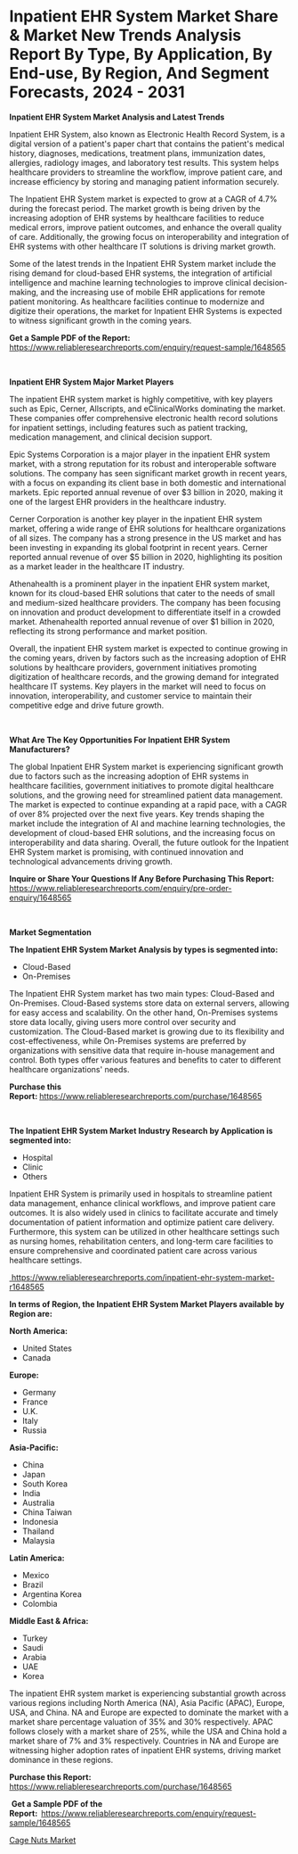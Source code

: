 <p><h1>Inpatient EHR System Market Share & Market New Trends Analysis Report By Type, By Application, By End-use, By Region, And Segment Forecasts, 2024 - 2031</h1></p><p><strong>Inpatient EHR System Market Analysis and Latest Trends</strong></p>
<p><p>Inpatient EHR System, also known as Electronic Health Record System, is a digital version of a patient's paper chart that contains the patient's medical history, diagnoses, medications, treatment plans, immunization dates, allergies, radiology images, and laboratory test results. This system helps healthcare providers to streamline the workflow, improve patient care, and increase efficiency by storing and managing patient information securely.</p><p>The Inpatient EHR System market is expected to grow at a CAGR of 4.7% during the forecast period. The market growth is being driven by the increasing adoption of EHR systems by healthcare facilities to reduce medical errors, improve patient outcomes, and enhance the overall quality of care. Additionally, the growing focus on interoperability and integration of EHR systems with other healthcare IT solutions is driving market growth.</p><p>Some of the latest trends in the Inpatient EHR System market include the rising demand for cloud-based EHR systems, the integration of artificial intelligence and machine learning technologies to improve clinical decision-making, and the increasing use of mobile EHR applications for remote patient monitoring. As healthcare facilities continue to modernize and digitize their operations, the market for Inpatient EHR Systems is expected to witness significant growth in the coming years.</p></p>
<p><strong>Get a Sample PDF of the Report:&nbsp;</strong> <a href="https://www.reliableresearchreports.com/enquiry/request-sample/1648565">https://www.reliableresearchreports.com/enquiry/request-sample/1648565</a></p>
<p>&nbsp;</p>
<p><strong>Inpatient EHR System Major Market Players</strong></p>
<p><p>The inpatient EHR system market is highly competitive, with key players such as Epic, Cerner, Allscripts, and eClinicalWorks dominating the market. These companies offer comprehensive electronic health record solutions for inpatient settings, including features such as patient tracking, medication management, and clinical decision support.</p><p>Epic Systems Corporation is a major player in the inpatient EHR system market, with a strong reputation for its robust and interoperable software solutions. The company has seen significant market growth in recent years, with a focus on expanding its client base in both domestic and international markets. Epic reported annual revenue of over $3 billion in 2020, making it one of the largest EHR providers in the healthcare industry.</p><p>Cerner Corporation is another key player in the inpatient EHR system market, offering a wide range of EHR solutions for healthcare organizations of all sizes. The company has a strong presence in the US market and has been investing in expanding its global footprint in recent years. Cerner reported annual revenue of over $5 billion in 2020, highlighting its position as a market leader in the healthcare IT industry.</p><p>Athenahealth is a prominent player in the inpatient EHR system market, known for its cloud-based EHR solutions that cater to the needs of small and medium-sized healthcare providers. The company has been focusing on innovation and product development to differentiate itself in a crowded market. Athenahealth reported annual revenue of over $1 billion in 2020, reflecting its strong performance and market position.</p><p>Overall, the inpatient EHR system market is expected to continue growing in the coming years, driven by factors such as the increasing adoption of EHR solutions by healthcare providers, government initiatives promoting digitization of healthcare records, and the growing demand for integrated healthcare IT systems. Key players in the market will need to focus on innovation, interoperability, and customer service to maintain their competitive edge and drive future growth.</p></p>
<p>&nbsp;</p>
<p><strong>What Are The Key Opportunities For Inpatient EHR System Manufacturers?</strong></p>
<p><p>The global Inpatient EHR System market is experiencing significant growth due to factors such as the increasing adoption of EHR systems in healthcare facilities, government initiatives to promote digital healthcare solutions, and the growing need for streamlined patient data management. The market is expected to continue expanding at a rapid pace, with a CAGR of over 8% projected over the next five years. Key trends shaping the market include the integration of AI and machine learning technologies, the development of cloud-based EHR solutions, and the increasing focus on interoperability and data sharing. Overall, the future outlook for the Inpatient EHR System market is promising, with continued innovation and technological advancements driving growth.</p></p>
<p><strong>Inquire or Share Your Questions If Any Before Purchasing This Report:</strong> <a href="https://www.reliableresearchreports.com/enquiry/pre-order-enquiry/1648565">https://www.reliableresearchreports.com/enquiry/pre-order-enquiry/1648565</a></p>
<p>&nbsp;</p>
<p><strong>Market Segmentation</strong></p>
<p><strong>The Inpatient EHR System Market Analysis by types is segmented into:</strong></p>
<p><ul><li>Cloud-Based</li><li>On-Premises</li></ul></p>
<p><p>The Inpatient EHR System market has two main types: Cloud-Based and On-Premises. Cloud-Based systems store data on external servers, allowing for easy access and scalability. On the other hand, On-Premises systems store data locally, giving users more control over security and customization. The Cloud-Based market is growing due to its flexibility and cost-effectiveness, while On-Premises systems are preferred by organizations with sensitive data that require in-house management and control. Both types offer various features and benefits to cater to different healthcare organizations' needs.</p></p>
<p><strong>Purchase this Report:&nbsp;</strong><a href="https://www.reliableresearchreports.com/purchase/1648565">https://www.reliableresearchreports.com/purchase/1648565</a></p>
<p>&nbsp;</p>
<p><strong>The Inpatient EHR System Market Industry Research by Application is segmented into:</strong></p>
<p><ul><li>Hospital</li><li>Clinic</li><li>Others</li></ul></p>
<p><p>Inpatient EHR System is primarily used in hospitals to streamline patient data management, enhance clinical workflows, and improve patient care outcomes. It is also widely used in clinics to facilitate accurate and timely documentation of patient information and optimize patient care delivery. Furthermore, this system can be utilized in other healthcare settings such as nursing homes, rehabilitation centers, and long-term care facilities to ensure comprehensive and coordinated patient care across various healthcare settings.</p></p>
<p><a href="https://www.reliableresearchreports.com/inpatient-ehr-system-market-r1648565">&nbsp;https://www.reliableresearchreports.com/inpatient-ehr-system-market-r1648565</a></p>
<p><strong>In terms of Region, the Inpatient EHR System Market Players available by Region are:</strong></p>
<p>
    <p> <strong> North America: </strong>
        <ul>
            <li>United States</li>
            <li>Canada</li>
        </ul>
        </p> 
    <p> <strong> Europe: </strong>
        <ul>
            <li>Germany</li>
            <li>France</li>
            <li>U.K.</li>
            <li>Italy</li>
            <li>Russia</li>
        </ul>
        </p> 
    <p> <strong> Asia-Pacific: </strong>
        <ul>
            <li>China</li>
            <li>Japan</li>
            <li>South Korea</li>
            <li>India</li>
            <li>Australia</li>
            <li>China Taiwan</li>
            <li>Indonesia</li>
            <li>Thailand</li>
            <li>Malaysia</li>
        </ul>
        </p> 
    <p> <strong> Latin America: </strong>
        <ul>
            <li>Mexico</li>
            <li>Brazil</li>
            <li>Argentina Korea</li>
            <li>Colombia</li>
        </ul>
        </p> 
    <p> <strong> Middle East & Africa: </strong>
        <ul>
            <li>Turkey</li>
            <li>Saudi</li>
            <li>Arabia</li>
            <li>UAE</li>
            <li>Korea</li>
        </ul>
    </p>
    </p>
<p><p>The inpatient EHR system market is experiencing substantial growth across various regions including North America (NA), Asia Pacific (APAC), Europe, USA, and China. NA and Europe are expected to dominate the market with a market share percentage valuation of 35% and 30% respectively. APAC follows closely with a market share of 25%, while the USA and China hold a market share of 7% and 3% respectively. Countries in NA and Europe are witnessing higher adoption rates of inpatient EHR systems, driving market dominance in these regions.</p></p>
<p><strong>Purchase this Report: </strong><a href="https://www.reliableresearchreports.com/purchase/1648565">https://www.reliableresearchreports.com/purchase/1648565</a></p>
<p>&nbsp;<strong>Get a Sample PDF of the Report:&nbsp;&nbsp;</strong><a href="https://www.reliableresearchreports.com/enquiry/request-sample/1648565">https://www.reliableresearchreports.com/enquiry/request-sample/1648565</a></p>
<p><strong></strong></p>
<p><p><a href="https://view.publitas.com/reportprime-1/global-cage-nuts-market-size-share-analysis-by-product-type-by-application-by-region-forecasts-2024-2031/">Cage Nuts Market</a></p></p>